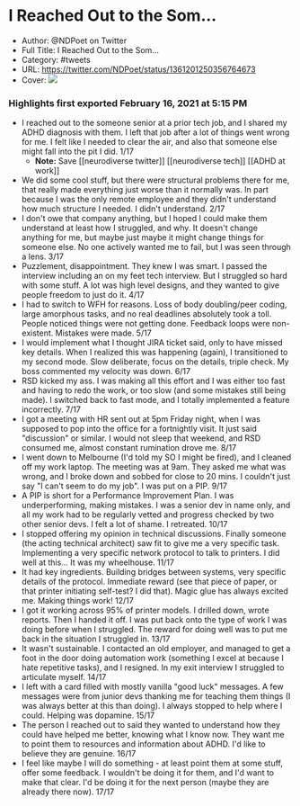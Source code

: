 # I Reached Out to the Som...

- Author: @NDPoet on Twitter
- Full Title: I Reached Out to the Som...
- Category: #tweets
- URL: https://twitter.com/NDPoet/status/1361201250356764673
- Cover: ![](https://pbs.twimg.com/profile_images/1360764105930330112/ugeEATwL.png)

### Highlights first exported February 16, 2021 at 5:15 PM

- I reached out to the someone senior at a prior tech job, and I shared my ADHD diagnosis with them. I left that job after a lot of things went wrong for me. I felt like I needed to clear the air, and also that someone else might fall into the pit I did.
  1/17
    - **Note:** Save [[neurodiverse twitter]] [[neurodiverse tech]] [[ADHD at work]]
- We did some cool stuff, but there were structural problems there for me, that really made everything just worse than it normally was. In part because I was the only remote employee and they didn't understand how much structure I needed. 
  I didn't understand.
  2/17
- I don't owe that company anything, but I hoped I could make them understand at least how I struggled, and why. It doesn't change anything for me, but maybe just maybe it might change things for someone else. No one actively wanted me to fail, but I was seen through a lens.
  3/17
- Puzzlement, disappointment. They knew I was smart. I passed the interview including an on my feet tech interview. But I struggled so hard with some stuff. A lot was high level designs, and they wanted to give people freedom to just do it. 
  4/17
- I had to switch to WFH for reasons. Loss of body doubling/peer coding, large amorphous tasks, and no real deadlines absolutely took a toll. People noticed things were not getting done. Feedback loops were non-existent. Mistakes were made. 
  5/17
- I would implement what I thought JIRA ticket said, only to have missed key details. When I realized this was happening (again), I transitioned to my second mode. Slow deliberate, focus on the details, triple check. My boss commented my velocity was down.
  6/17
- RSD kicked my ass. I was making all this effort and I was either too fast and having to redo the work, or too slow (and some mistakes still being made). I switched back to fast mode, and I totally implemented a feature incorrectly.
  7/17
- I got a meeting with HR sent out at 5pm Friday night, when I was supposed to pop into the office for a fortnightly visit. It just said "discussion" or similar. I would not sleep that weekend, and RSD consumed me, almost constant rumination drove me.
  8/17
- I went down to Melbourne (I'd told my SO I might be fired), and I cleaned off my work laptop. The meeting was at 9am. They asked me what was wrong, and I broke down and sobbed for close to 20 mins. I couldn't just say "I can't seem to do my job". I was put on a PIP.
  9/17
- A PIP is short for a Performance Improvement Plan. I was underperforming, making mistakes. I was a senior dev in name only, and all my work had to be regularly vetted and progress checked by two other senior devs. I felt a lot of shame. I retreated.
  10/17
- I stopped offering my opinion in technical discussions. Finally someone (the acting technical architect) saw fit to give me a very specific task. Implementing a very specific network protocol to talk to printers. I did well at this... It was my wheelhouse.
  11/17
- It had key ingredients. Building bridges between systems, very specific details of the protocol. Immediate reward (see that piece of paper, or that printer initiating self-test? I did that). Magic glue has always excited me. Making things work! 
  12/17
- I got it working across 95% of printer models. I drilled down, wrote reports. Then I handed it off. I was put back onto the type of work I was doing before when I struggled. The reward for doing well was to put me back in the situation I struggled in. 
  13/17
- It wasn't sustainable. I contacted an old employer, and managed to get a foot in the door doing automation work (something I excel at because I hate repetitive tasks), and I resigned. In my exit interview I struggled to articulate myself. 
  14/17
- I left with a card filled with mostly vanilla "good luck" messages. A few messages were from junior devs thanking me for teaching them things (I was always better at this than doing). I always stopped to help where I could. Helping was dopamine.
  15/17
- The person I reached out to said they wanted to understand how they could have helped me better, knowing what I know now. They want me to point them to resources and information about ADHD. I'd like to believe they are genuine.
  16/17
- I feel like maybe I will do something - at least point them at some stuff, offer some feedback. I wouldn't be doing it for them, and I'd want to make that clear. 
  I'd be doing it for the next person (maybe they are already there now). 
  17/17

